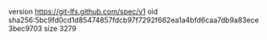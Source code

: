 version https://git-lfs.github.com/spec/v1
oid sha256:5bc9fd0cd1d85474857fdcb97f7292f662ea1a4bfd6caa7db9a83ece3bec9703
size 3279

